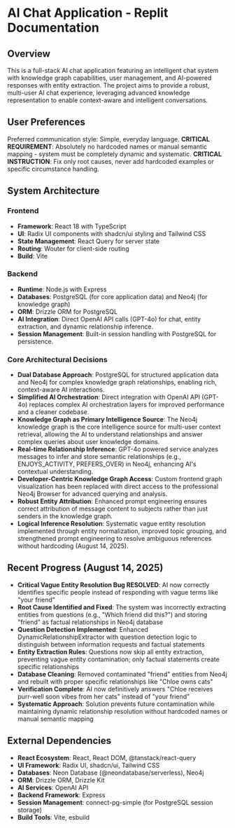 # AI Chat Application - Replit Documentation

## Overview

This is a full-stack AI chat application featuring an intelligent chat system with knowledge graph capabilities, user management, and AI-powered responses with entity extraction. The project aims to provide a robust, multi-user AI chat experience, leveraging advanced knowledge representation to enable context-aware and intelligent conversations.

## User Preferences

Preferred communication style: Simple, everyday language.
**CRITICAL REQUIREMENT**: Absolutely no hardcoded names or manual semantic mapping - system must be completely dynamic and systematic.
**CRITICAL INSTRUCTION**: Fix only root causes, never add hardcoded examples or specific circumstance handling.

## System Architecture

### Frontend
- **Framework**: React 18 with TypeScript
- **UI**: Radix UI components with shadcn/ui styling and Tailwind CSS
- **State Management**: React Query for server state
- **Routing**: Wouter for client-side routing
- **Build**: Vite

### Backend
- **Runtime**: Node.js with Express
- **Databases**: PostgreSQL (for core application data) and Neo4j (for knowledge graph)
- **ORM**: Drizzle ORM for PostgreSQL
- **AI Integration**: Direct OpenAI API calls (GPT-4o) for chat, entity extraction, and dynamic relationship inference.
- **Session Management**: Built-in session handling with PostgreSQL for persistence.

### Core Architectural Decisions
- **Dual Database Approach**: PostgreSQL for structured application data and Neo4j for complex knowledge graph relationships, enabling rich, context-aware AI interactions.
- **Simplified AI Orchestration**: Direct integration with OpenAI API (GPT-4o) replaces complex AI orchestration layers for improved performance and a cleaner codebase.
- **Knowledge Graph as Primary Intelligence Source**: The Neo4j knowledge graph is the core intelligence source for multi-user context retrieval, allowing the AI to understand relationships and answer complex queries about user knowledge domains.
- **Real-time Relationship Inference**: GPT-4o powered service analyzes messages to infer and store semantic relationships (e.g., ENJOYS_ACTIVITY, PREFERS_OVER) in Neo4j, enhancing AI's contextual understanding.
- **Developer-Centric Knowledge Graph Access**: Custom frontend graph visualization has been replaced with direct access to the professional Neo4j Browser for advanced querying and analysis.
- **Robust Entity Attribution**: Enhanced prompt engineering ensures correct attribution of message content to subjects rather than just senders in the knowledge graph.
- **Logical Inference Resolution**: Systematic vague entity resolution implemented through entity normalization, improved topic grouping, and strengthened prompt engineering to resolve ambiguous references without hardcoding (August 14, 2025).

## Recent Progress (August 14, 2025)

- **Critical Vague Entity Resolution Bug RESOLVED**: AI now correctly identifies specific people instead of responding with vague terms like "your friend"
- **Root Cause Identified and Fixed**: The system was incorrectly extracting entities from questions (e.g., "Which friend did this?") and storing "friend" as factual relationships in Neo4j database
- **Question Detection Implemented**: Enhanced DynamicRelationshipExtractor with question detection logic to distinguish between information requests and factual statements  
- **Entity Extraction Rules**: Questions now skip all entity extraction, preventing vague entity contamination; only factual statements create specific relationships
- **Database Cleaning**: Removed contaminated "friend" entities from Neo4j and rebuilt with proper specific relationships like "Chloe owns cats"
- **Verification Complete**: AI now definitively answers "Chloe receives purr-well soon vibes from her cats" instead of "your friend"
- **Systematic Approach**: Solution prevents future contamination while maintaining dynamic relationship resolution without hardcoded names or manual semantic mapping

## External Dependencies

- **React Ecosystem**: React, React DOM, @tanstack/react-query
- **UI Framework**: Radix UI, shadcn/ui, Tailwind CSS
- **Databases**: Neon Database (@neondatabase/serverless), Neo4j
- **ORM**: Drizzle ORM, Drizzle Kit
- **AI Services**: OpenAI API
- **Backend Framework**: Express
- **Session Management**: connect-pg-simple (for PostgreSQL session storage)
- **Build Tools**: Vite, esbuild